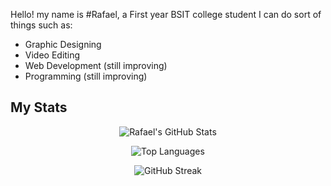 Hello! my name is #Rafael, a First year BSIT college student
I can do sort of things such as:
* Graphic Designing
* Video Editing
* Web Development (still improving)
* Programming (still improving)

## My Stats

<div align="center">

![Rafael's GitHub Stats](https://github-readme-stats.vercel.app/api?username=RodriguezRafaelC&show_icons=true&theme=tokyonight&count_private=true)

![Top Languages](https://github-readme-stats.vercel.app/api/top-langs/?username=RodriguezRafaelC&layout=compact&theme=tokyonight)

![GitHub Streak](https://github-readme-streak-stats.herokuapp.com/?user=RodriguezRafaelC&theme=tokyonight&hide_border=true)

</div>

